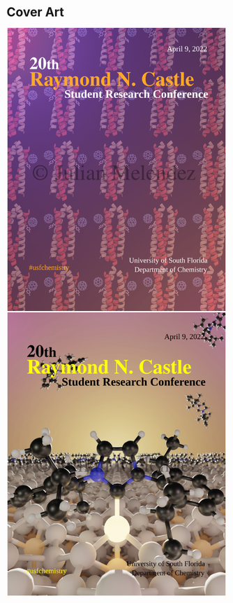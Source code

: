 # Cover Art

<p align="center">
  <img width="500" src="images/cover1.png">
  <img width="500" src="images/cover2.png">
</p>